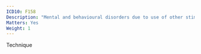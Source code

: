 ```yaml
---
ICD10: F158
Description: "Mental and behavioural disorders due to use of other stimulants, including caffeine: Other mental and behavioural disorders"
Matters: Yes
Weight: 1
---
```

Technique
